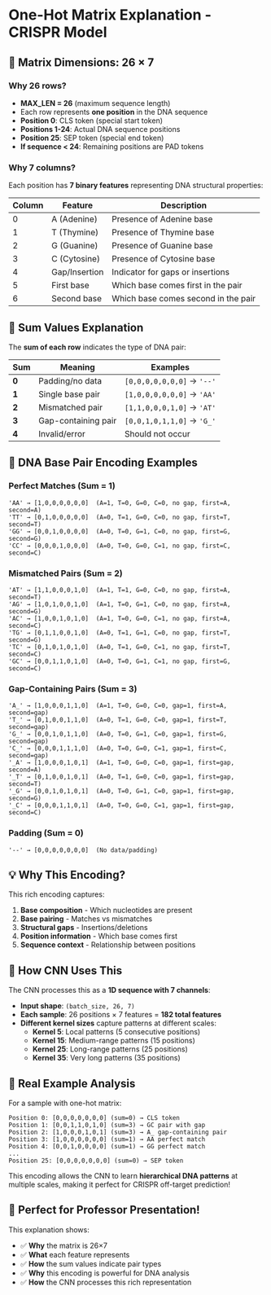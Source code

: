 # One-Hot Matrix Explanation - CRISPR Model

## 🧮 **Matrix Dimensions: 26 × 7**

### **Why 26 rows?**

- **MAX_LEN = 26** (maximum sequence length)
- Each row represents **one position** in the DNA sequence
- **Position 0**: CLS token (special start token)
- **Positions 1-24**: Actual DNA sequence positions
- **Position 25**: SEP token (special end token)
- **If sequence < 24**: Remaining positions are PAD tokens

### **Why 7 columns?**

Each position has **7 binary features** representing DNA structural properties:

| Column | Feature       | Description                         |
| ------ | ------------- | ----------------------------------- |
| 0      | A (Adenine)   | Presence of Adenine base            |
| 1      | T (Thymine)   | Presence of Thymine base            |
| 2      | G (Guanine)   | Presence of Guanine base            |
| 3      | C (Cytosine)  | Presence of Cytosine base           |
| 4      | Gap/Insertion | Indicator for gaps or insertions    |
| 5      | First base    | Which base comes first in the pair  |
| 6      | Second base   | Which base comes second in the pair |

## 🔢 **Sum Values Explanation**

The **sum of each row** indicates the type of DNA pair:

| Sum   | Meaning             | Examples                   |
| ----- | ------------------- | -------------------------- |
| **0** | Padding/no data     | `[0,0,0,0,0,0,0]` → `'--'` |
| **1** | Single base pair    | `[1,0,0,0,0,0,0]` → `'AA'` |
| **2** | Mismatched pair     | `[1,1,0,0,0,1,0]` → `'AT'` |
| **3** | Gap-containing pair | `[0,0,1,0,1,1,0]` → `'G_'` |
| **4** | Invalid/error       | Should not occur           |

## 🧬 **DNA Base Pair Encoding Examples**

### **Perfect Matches (Sum = 1)**

```
'AA' → [1,0,0,0,0,0,0]  (A=1, T=0, G=0, C=0, no gap, first=A, second=A)
'TT' → [0,1,0,0,0,0,0]  (A=0, T=1, G=0, C=0, no gap, first=T, second=T)
'GG' → [0,0,1,0,0,0,0]  (A=0, T=0, G=1, C=0, no gap, first=G, second=G)
'CC' → [0,0,0,1,0,0,0]  (A=0, T=0, G=0, C=1, no gap, first=C, second=C)
```

### **Mismatched Pairs (Sum = 2)**

```
'AT' → [1,1,0,0,0,1,0]  (A=1, T=1, G=0, C=0, no gap, first=A, second=T)
'AG' → [1,0,1,0,0,1,0]  (A=1, T=0, G=1, C=0, no gap, first=A, second=G)
'AC' → [1,0,0,1,0,1,0]  (A=1, T=0, G=0, C=1, no gap, first=A, second=C)
'TG' → [0,1,1,0,0,1,0]  (A=0, T=1, G=1, C=0, no gap, first=T, second=G)
'TC' → [0,1,0,1,0,1,0]  (A=0, T=1, G=0, C=1, no gap, first=T, second=C)
'GC' → [0,0,1,1,0,1,0]  (A=0, T=0, G=1, C=1, no gap, first=G, second=C)
```

### **Gap-Containing Pairs (Sum = 3)**

```
'A_' → [1,0,0,0,1,1,0]  (A=1, T=0, G=0, C=0, gap=1, first=A, second=gap)
'T_' → [0,1,0,0,1,1,0]  (A=0, T=1, G=0, C=0, gap=1, first=T, second=gap)
'G_' → [0,0,1,0,1,1,0]  (A=0, T=0, G=1, C=0, gap=1, first=G, second=gap)
'C_' → [0,0,0,1,1,1,0]  (A=0, T=0, G=0, C=1, gap=1, first=C, second=gap)
'_A' → [1,0,0,0,1,0,1]  (A=1, T=0, G=0, C=0, gap=1, first=gap, second=A)
'_T' → [0,1,0,0,1,0,1]  (A=0, T=1, G=0, C=0, gap=1, first=gap, second=T)
'_G' → [0,0,1,0,1,0,1]  (A=0, T=0, G=1, C=0, gap=1, first=gap, second=G)
'_C' → [0,0,0,1,1,0,1]  (A=0, T=0, G=0, C=1, gap=1, first=gap, second=C)
```

### **Padding (Sum = 0)**

```
'--' → [0,0,0,0,0,0,0]  (No data/padding)
```

## 💡 **Why This Encoding?**

This rich encoding captures:

1. **Base composition** - Which nucleotides are present
2. **Base pairing** - Matches vs mismatches
3. **Structural gaps** - Insertions/deletions
4. **Position information** - Which base comes first
5. **Sequence context** - Relationship between positions

## 🔬 **How CNN Uses This**

The CNN processes this as a **1D sequence with 7 channels**:

- **Input shape**: `(batch_size, 26, 7)`
- **Each sample**: 26 positions × 7 features = **182 total features**
- **Different kernel sizes** capture patterns at different scales:
  - **Kernel 5**: Local patterns (5 consecutive positions)
  - **Kernel 15**: Medium-range patterns (15 positions)
  - **Kernel 25**: Long-range patterns (25 positions)
  - **Kernel 35**: Very long patterns (35 positions)

## 🎯 **Real Example Analysis**

For a sample with one-hot matrix:

```
Position 0: [0,0,0,0,0,0,0] (sum=0) → CLS token
Position 1: [0,0,1,1,0,1,0] (sum=3) → GC pair with gap
Position 2: [1,0,0,0,1,0,1] (sum=3) → A_ gap-containing pair
Position 3: [1,0,0,0,0,0,0] (sum=1) → AA perfect match
Position 4: [0,0,1,0,0,0,0] (sum=1) → GG perfect match
...
Position 25: [0,0,0,0,0,0,0] (sum=0) → SEP token
```

This encoding allows the CNN to learn **hierarchical DNA patterns** at multiple scales, making it perfect for CRISPR off-target prediction!

## 🎉 **Perfect for Professor Presentation!**

This explanation shows:

- ✅ **Why** the matrix is 26×7
- ✅ **What** each feature represents
- ✅ **How** the sum values indicate pair types
- ✅ **Why** this encoding is powerful for DNA analysis
- ✅ **How** the CNN processes this rich representation
